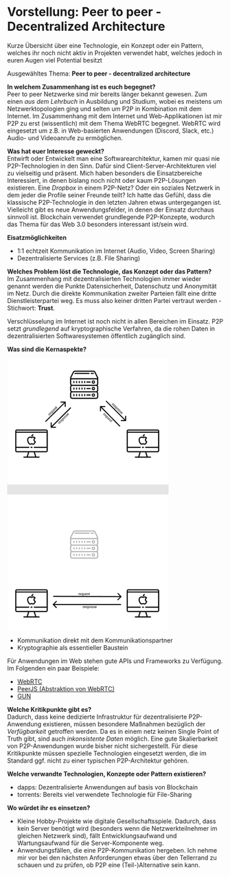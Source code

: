 # Vorstellung: Peer to peer - Decentralized Architecture
Kurze Übersicht über eine Technologie, ein Konzept oder ein Pattern, welches ihr noch nicht aktiv in Projekten verwendet habt, welches jedoch in euren Augen viel Potential besitzt

Ausgewähltes Thema: **Peer to peer - decentralized architecture**


**In welchem Zusammenhang ist es euch begegnet?** <br>
Peer to peer Netzwerke sind mir bereits länger bekannt gewesen. Zum einen *aus dem Lehrbuch* in Ausbildung und Studium, wobei es meistens um Netzwerktopologien ging und selten um P2P in Kombination mit dem Internet. Im Zusammenhang mit dem Internet und Web-Applikationen ist mir P2P zu erst (wissentlich) mit dem Thema WebRTC begegnet. WebRTC wird eingesetzt um z.B. in Web-basierten Anwendungen (Discord, Slack, etc.) Audio- und Videoanrufe zu ermöglichen. 

**Was hat euer Interesse geweckt?** <br>
Entwirft oder Entwickelt man eine Softwarearchitektur, kamen mir quasi nie P2P-Technologien in den Sinn. Dafür sind Client-Server-Architekturen viel zu vielseitig und präsent. Mich haben besonders die Einsatzbereiche Interessiert, in denen bislang noch nicht oder kaum P2P-Lösungen existieren. Eine *Dropbox* in einem P2P-Netz? Oder ein soziales Netzwerk in dem jeder die Profile seiner Freunde teilt? Ich hatte das Gefühl, dass die klassische P2P-Technologie in den letzten Jahren etwas untergegangen ist. Vielleicht gibt es neue Anwendungsfelder, in denen der Einsatz durchaus sinnvoll ist. Blockchain verwendet grundlegende P2P-Konzepte, wodurch das Thema für das Web 3.0 besonders interessant ist/sein wird.

**Eisatzmöglichkeiten** <br>
- 1:1 echtzeit Kommunikation im Internet (Audio, Video, Screen Sharing)
- Dezentralisierte Services (z.B. File Sharing)

**Welches Problem löst die Technologie, das Konzept oder das Pattern?** <br>
Im Zusammenhang mit dezentralisierten Technologien immer wieder genannt werden die Punkte Datensicherheit, Datenschutz und Anonymität im Netz. Durch die direkte Kommunikation zweiter Parteien fällt eine dritte Dienstleisterpartei weg. Es muss also keiner dritten Partei vertraut werden - Stichwort: **Trust**.

Verschlüsselung im Internet ist noch nicht in allen Bereichen im Einsatz. P2P setzt *grundlegend* auf kryptographische Verfahren, da die rohen Daten in dezentralisierten Softwaresystemen öffentlich zugänglich sind.

**Was sind die Kernaspekte?** <br>

![Architekturunterschied](images/p2p.png)

- Kommunikation direkt mit dem Kommunikationspartner
- Kryptographie als essentieller Baustein

Für Anwendungen im Web stehen gute APIs und Frameworks zu Verfügung. Im Folgenden ein paar Beispiele:
- [WebRTC](https://webrtc.org/)
- [PeerJS (Abstraktion von WebRTC)](https://peerjs.com/)
- [GUN](https://gun.eco/)

**Welche Kritikpunkte gibt es?** <br>
Dadurch, dass keine dedizierte Infrastruktur für dezentralisierte P2P-Anwendung existieren, müssen besondere Maßnahmen bezüglich der *Verfügbarkeit* getroffen werden. Da es in einem netz keinen Single Point of Truth gibt, sind auch *inkonsistente Daten* möglich. Eine gute Skalierbarkeit von P2P-Anwendungen wurde bisher nicht sichergestellt. Für diese Kritikpunkte müssen spezielle Technologien eingesetzt werden, die im Standard ggf. nicht zu einer typischen P2P-Architektur gehören.

**Welche verwandte Technologien, Konzepte oder Pattern existieren?** <br>
- dapps: Dezentralisierte Anwendungen auf basis von Blockchain
- torrents: Bereits viel verwendete Technologie für File-Sharing 

**Wo würdet ihr es einsetzen?** <br>
- Kleine Hobby-Projekte wie digitale Gesellschaftsspiele. Dadurch, dass kein Server benötigt wird (besonders wenn die Netzwerkteilnehmer im gleichen Netzwerk sind), fällt Entwicklungsaufwand und Wartungsaufwand für die Server-Komponente weg.
- Anwendungsfällen, die eine P2P-Kommunikation hergeben. Ich nehme mir vor bei den nächsten Anforderungen etwas über den Tellerrand zu schauen und zu prüfen, ob P2P eine (Teil-)Alternative sein kann.